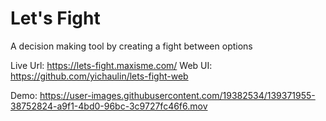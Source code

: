 # Let's Fight
A decision making tool by creating a fight between options

Live Url: https://lets-fight.maxisme.com/
Web UI: https://github.com/yichaulin/lets-fight-web

Demo:
https://user-images.githubusercontent.com/19382534/139371955-38752824-a9f1-4bd0-96bc-3c9727fc46f6.mov

